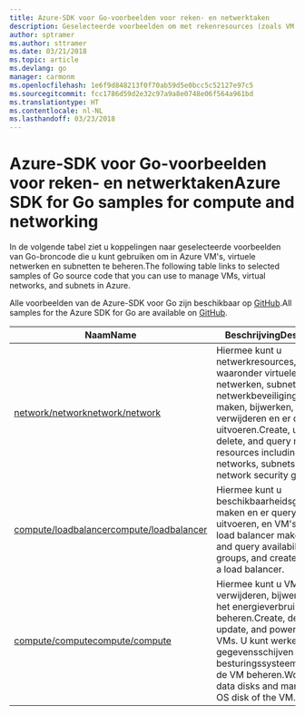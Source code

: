 ```yaml
---
title: Azure-SDK voor Go-voorbeelden voor reken- en netwerktaken
description: Geselecteerde voorbeelden om met rekenresources (zoals VM's) en virtuele netwerken te werken met behulp van de Azure-SDK voor Go.
author: sptramer
ms.author: sttramer
ms.date: 03/21/2018
ms.topic: article
ms.devlang: go
manager: carmonm
ms.openlocfilehash: 1e6f9d848213f0f70ab59d5e0bcc5c52127e97c5
ms.sourcegitcommit: fcc1786d59d2e32c97a9a8e0748e06f564a961bd
ms.translationtype: HT
ms.contentlocale: nl-NL
ms.lasthandoff: 03/23/2018
---
```

# <a name="azure-sdk-for-go-samples-for-compute-and-networking"></a><span data-ttu-id="10c8e-103">Azure-SDK voor Go-voorbeelden voor reken- en netwerktaken</span><span class="sxs-lookup"><span data-stu-id="10c8e-103">Azure SDK for Go samples for compute and networking</span></span>

<span data-ttu-id="10c8e-104">In de volgende tabel ziet u koppelingen naar geselecteerde voorbeelden van Go-broncode die u kunt gebruiken om in Azure VM's, virtuele netwerken en subnetten te beheren.</span><span class="sxs-lookup"><span data-stu-id="10c8e-104">The following table links to selected samples of Go source code that you can use to manage VMs, virtual networks, and subnets in Azure.</span></span> 

<span data-ttu-id="10c8e-105">Alle voorbeelden van de Azure-SDK voor Go zijn beschikbaar op [GitHub](https://github.com/Azure-Samples/azure-sdk-for-go-samples).</span><span class="sxs-lookup"><span data-stu-id="10c8e-105">All samples for the Azure SDK for Go are available on [GitHub](https://github.com/Azure-Samples/azure-sdk-for-go-samples).</span></span>

| <span data-ttu-id="10c8e-106">Naam</span><span class="sxs-lookup"><span data-stu-id="10c8e-106">Name</span></span> | <span data-ttu-id="10c8e-107">Beschrijving</span><span class="sxs-lookup"><span data-stu-id="10c8e-107">Description</span></span> |
|------|-------------|
| [<span data-ttu-id="10c8e-108">network/network</span><span class="sxs-lookup"><span data-stu-id="10c8e-108">network/network</span></span>](https://github.com/Azure-Samples/azure-sdk-for-go-samples/blob/master/network/network.go) | <span data-ttu-id="10c8e-109">Hiermee kunt u netwerkresources, waaronder virtuele netwerken, subnetten en netwerkbeveiligingsgroepen, maken, bijwerken, verwijderen en er query's op uitvoeren.</span><span class="sxs-lookup"><span data-stu-id="10c8e-109">Create, update, delete, and query network resources including virtual networks, subnets, and network security groups.</span></span> |
| [<span data-ttu-id="10c8e-110">compute/loadbalancer</span><span class="sxs-lookup"><span data-stu-id="10c8e-110">compute/loadbalancer</span></span>](https://github.com/Azure-Samples/azure-sdk-for-go-samples/blob/master/compute/loadbalancer.go) | <span data-ttu-id="10c8e-111">Hiermee kunt u beschikbaarheidsgroepen maken en er query's op uitvoeren, en VM's met een load balancer maken.</span><span class="sxs-lookup"><span data-stu-id="10c8e-111">Create and query availability groups, and create VMs with a load balancer.</span></span> |
| [<span data-ttu-id="10c8e-112">compute/compute</span><span class="sxs-lookup"><span data-stu-id="10c8e-112">compute/compute</span></span>](https://github.com/Azure-Samples/azure-sdk-for-go-samples/blob/master/compute/compute.go) | <span data-ttu-id="10c8e-113">Hiermee kunt u VM's maken, verwijderen, bijwerken en het energieverbruik ervan beheren.</span><span class="sxs-lookup"><span data-stu-id="10c8e-113">Create, delete, update, and power-manage VMs.</span></span> <span data-ttu-id="10c8e-114">U kunt werken met gegevensschijven en de besturingssysteemschijf van de VM beheren.</span><span class="sxs-lookup"><span data-stu-id="10c8e-114">Work with data disks and managing the OS disk of the VM.</span></span> |
